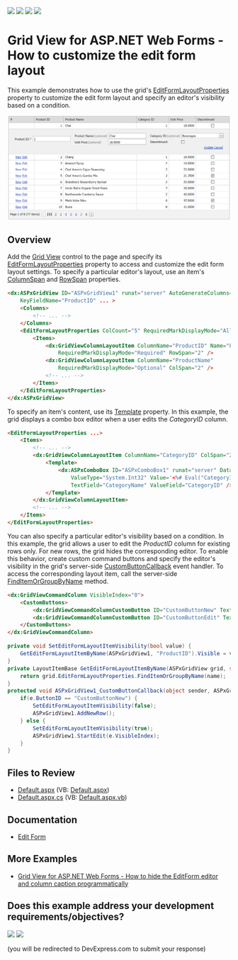 <!-- default badges list -->
![](https://img.shields.io/endpoint?url=https://codecentral.devexpress.com/api/v1/VersionRange/128533294/22.1.3%2B)
[![](https://img.shields.io/badge/Open_in_DevExpress_Support_Center-FF7200?style=flat-square&logo=DevExpress&logoColor=white)](https://supportcenter.devexpress.com/ticket/details/T285676)
[![](https://img.shields.io/badge/📖_How_to_use_DevExpress_Examples-e9f6fc?style=flat-square)](https://docs.devexpress.com/GeneralInformation/403183)
[![](https://img.shields.io/badge/💬_Leave_Feedback-feecdd?style=flat-square)](#does-this-example-address-your-development-requirementsobjectives)
<!-- default badges end -->
# Grid View for ASP.NET Web Forms - How to customize the edit form layout

This example demonstrates how to use the grid's [EditFormLayoutProperties](https://docs.devexpress.com/AspNet/DevExpress.Web.ASPxGridView.EditFormLayoutProperties) property to customize the edit form layout and specify an editor's visibility based on a condition.

![Edit form layout](EditFormLayout.png)

## Overview

Add the [Grid View](https://docs.devexpress.com/AspNet/DevExpress.Web.ASPxGridView) control to the page and specify its [EditFormLayoutProperties](https://docs.devexpress.com/AspNet/DevExpress.Web.ASPxGridView.EditFormLayoutProperties) property to access and customize the edit form layout settings. To specify a particular editor's layout, use an item's [ColumnSpan](https://docs.devexpress.com/AspNet/DevExpress.Web.LayoutItemBase.ColumnSpan) and [RowSpan](https://docs.devexpress.com/AspNet/DevExpress.Web.LayoutItemBase.RowSpan) properties.

```aspx
<dx:ASPxGridView ID="ASPxGridView1" runat="server" AutoGenerateColumns="False" DataSourceID="SqlDataSource1"
    KeyFieldName="ProductID" ... >
    <Columns>
        <!-- ... -->
    </Columns>
    <EditFormLayoutProperties ColCount="5" RequiredMarkDisplayMode="All">
        <Items>
            <dx:GridViewColumnLayoutItem ColumnName="ProductID" Name="ProductID"
                RequiredMarkDisplayMode="Required" RowSpan="2" />
            <dx:GridViewColumnLayoutItem ColumnName="ProductName"
                RequiredMarkDisplayMode="Optional" ColSpan="2" />
            <!-- ... -->
        </Items>
    </EditFormLayoutProperties>
</dx:ASPxGridView>
```

To specify an item's content, use its [Template](https://docs.devexpress.com/AspNet/DevExpress.Web.GridViewColumnLayoutItem.Template) property. In this example, the grid displays a combo box editor when a user edits the *CategoryID* column.

```aspx
<EditFormLayoutProperties ...>
    <Items>
        <!-- ... -->
        <dx:GridViewColumnLayoutItem ColumnName="CategoryID" ColSpan="2" RequiredMarkDisplayMode="Auto">
            <Template>
                <dx:ASPxComboBox ID="ASPxComboBox1" runat="server" DataSourceID="SqlDataSource2"
                    ValueType="System.Int32" Value='<%# Eval("CategoryID") %>'
                    TextField="CategoryName" ValueField="CategoryID" />
            </Template>
        </dx:GridViewColumnLayoutItem>
        <!-- ... -->
    </Items>
</EditFormLayoutProperties>
```

You can also specify a particular editor's visibility based on a condition. In this example, the grid allows a user to edit the *ProductID* column for existing rows only. For new rows, the grid hides the corresponding editor. To enable this behavior, create custom command buttons and specify the editor's visibility in the grid's server-side [CustomButtonCallback](https://docs.devexpress.com/AspNet/DevExpress.Web.ASPxGridView.CustomButtonCallback) event handler. To access the corresponding layout item, call the server-side [FindItemOrGroupByName](https://docs.devexpress.com/AspNet/DevExpress.Web.FormLayoutProperties.FindItemOrGroupByName(System.String)) method.

```aspx
<dx:GridViewCommandColumn VisibleIndex="0">
    <CustomButtons>
        <dx:GridViewCommandColumnCustomButton ID="CustomButtonNew" Text="New" />
        <dx:GridViewCommandColumnCustomButton ID="CustomButtonEdit" Text="Edit" />
    </CustomButtons>
</dx:GridViewCommandColumn>
```

```cs
private void SetEditFormLayoutItemVisibility(bool value) {
    GetEditFormLayoutItemByName(ASPxGridView1, "ProductID").Visible = value;
}
private LayoutItemBase GetEditFormLayoutItemByName(ASPxGridView grid, string name) {
    return grid.EditFormLayoutProperties.FindItemOrGroupByName(name);
}
protected void ASPxGridView1_CustomButtonCallback(object sender, ASPxGridViewCustomButtonCallbackEventArgs e) {
    if(e.ButtonID == "CustomButtonNew") {
        SetEditFormLayoutItemVisibility(false);
        ASPxGridView1.AddNewRow();
    } else {
        SetEditFormLayoutItemVisibility(true);
        ASPxGridView1.StartEdit(e.VisibleIndex);
    }
}
```

## Files to Review

* [Default.aspx](./CS/Default.aspx) (VB: [Default.aspx](./VB/Default.aspx))
* [Default.aspx.cs](./CS/Default.aspx.cs) (VB: [Default.aspx.vb](./VB/Default.aspx.vb))

## Documentation

* [Edit Form](https://docs.devexpress.com/AspNet/3680/components/grid-view/visual-elements/edit-form)

## More Examples

* [Grid View for ASP.NET Web Forms - How to hide the EditForm editor and column caption programmatically](https://github.com/DevExpress-Examples/asp-net-web-forms-grid-hide-edit-form-editor-programmatically)
<!-- feedback -->
## Does this example address your development requirements/objectives?

[<img src="https://www.devexpress.com/support/examples/i/yes-button.svg"/>](https://www.devexpress.com/support/examples/survey.xml?utm_source=github&utm_campaign=asp-net-web-forms-grid-customize-edit-form-layout&~~~was_helpful=yes) [<img src="https://www.devexpress.com/support/examples/i/no-button.svg"/>](https://www.devexpress.com/support/examples/survey.xml?utm_source=github&utm_campaign=asp-net-web-forms-grid-customize-edit-form-layout&~~~was_helpful=no)

(you will be redirected to DevExpress.com to submit your response)
<!-- feedback end -->
